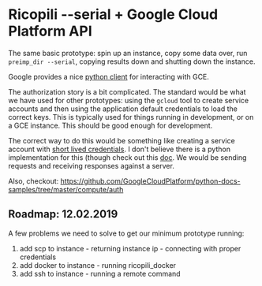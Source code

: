 # Ricopili --serial + Google Cloud Platform API

The same basic prototype: spin up an instance, copy some data over, run `preimp_dir --serial`, copying results down and shutting down the instance.  

Google provides a nice [python client](https://cloud.google.com/compute/docs/tutorials/python-guide) for interacting with GCE.  

The authorization story is a bit complicated. The standard would be what we have used for other prototypes: using the `gcloud` tool to create service accounts and then using the application default credentials to load the correct keys. This is typically used for things running in development, or on a GCE instance. This should be good enough for development.  

The correct way to do this would be something like creating a service account with [short lived credentials](https://cloud.google.com/iam/docs/creating-short-lived-service-account-credentials). I don't believe there is a python implementation for this (though check out this [doc](https://cloud.google.com/iam/docs/creating-managing-service-accounts). We would be sending requests and receiving responses against a server.  

Also, checkout: https://github.com/GoogleCloudPlatform/python-docs-samples/tree/master/compute/auth  


## Roadmap: 12.02.2019

A few problems we need to solve to get our minimum prototype running:

  1. add scp to instance
    - returning instance ip
    - connecting with proper credentials
  2. add docker to instance
    - running ricopili_docker
  3. add ssh to instance
    - running a remote command


